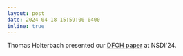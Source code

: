```yaml
---
layout: post
date: 2024-04-18 15:59:00-0400
inline: true
---
```


Thomas Holterbach presented our [DFOH paper](https://amreesh.github.io/assets/pdf/2024-dfoh-nsdi.pdf) at NSDI'24.

